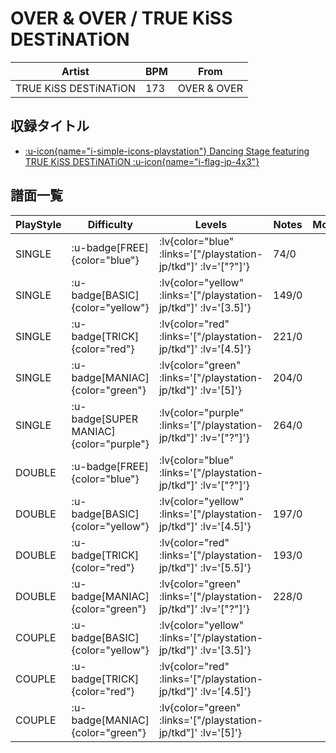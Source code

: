 # OVER & OVER / TRUE KiSS DESTiNATiON

|Artist|BPM|From|
|------|---|----|
|TRUE KiSS DESTiNATiON|173|OVER & OVER|

## 収録タイトル

- [ :u-icon{name="i-simple-icons-playstation"} Dancing Stage featuring TRUE KiSS DESTiNATiON :u-icon{name="i-flag-jp-4x3"} ](/playstation-jp/tkd)

## 譜面一覧

|PlayStyle|Difficulty|Levels|Notes|Movie|
|---------|----------|------|-----|-----|
|SINGLE| :u-badge[FREE]{color="blue"} | :lv{color="blue" :links='["/playstation-jp/tkd"]' :lv='["?"]'} |74/0||
|SINGLE| :u-badge[BASIC]{color="yellow"} | :lv{color="yellow" :links='["/playstation-jp/tkd"]' :lv='[3.5]'} |149/0||
|SINGLE| :u-badge[TRICK]{color="red"} | :lv{color="red" :links='["/playstation-jp/tkd"]' :lv='[4.5]'} |221/0||
|SINGLE| :u-badge[MANIAC]{color="green"} | :lv{color="green" :links='["/playstation-jp/tkd"]' :lv='[5]'} |204/0||
|SINGLE| :u-badge[SUPER MANIAC]{color="purple"} | :lv{color="purple" :links='["/playstation-jp/tkd"]' :lv='["?"]'} |264/0||
|DOUBLE| :u-badge[FREE]{color="blue"} | :lv{color="blue" :links='["/playstation-jp/tkd"]' :lv='["?"]'} |||
|DOUBLE| :u-badge[BASIC]{color="yellow"} | :lv{color="yellow" :links='["/playstation-jp/tkd"]' :lv='[4.5]'} |197/0||
|DOUBLE| :u-badge[TRICK]{color="red"} | :lv{color="red" :links='["/playstation-jp/tkd"]' :lv='[5.5]'} |193/0||
|DOUBLE| :u-badge[MANIAC]{color="green"} | :lv{color="green" :links='["/playstation-jp/tkd"]' :lv='["?"]'} |228/0||
|COUPLE| :u-badge[BASIC]{color="yellow"} | :lv{color="yellow" :links='["/playstation-jp/tkd"]' :lv='[3.5]'} |||
|COUPLE| :u-badge[TRICK]{color="red"} | :lv{color="red" :links='["/playstation-jp/tkd"]' :lv='[4.5]'} |||
|COUPLE| :u-badge[MANIAC]{color="green"} | :lv{color="green" :links='["/playstation-jp/tkd"]' :lv='[5]'} |||
